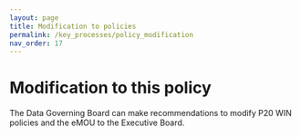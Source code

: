```yaml
---
layout: page
title: Modification to policies
permalink: /key_processes/policy_modification
nav_order: 17
---
```


# Modification to this policy

The Data Governing Board can make recommendations to modify P20 WIN policies and the eMOU to the Executive Board.
